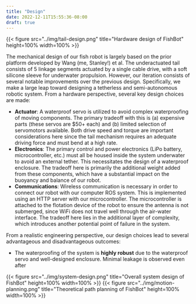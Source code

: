 ```yaml
---
title: "Design"
date: 2022-12-11T15:55:36-08:00
draft: true
---
```


{{< figure src="../img/tail-design.png" title="Hardware design of FishBot" height=100% width=100% >}}

The mechanical design of our fish robot is largely based on the prior platform developed by Wang (me, Stanley!) et al.
The underactuated tail consists of 5 linkage segments actuated by a single cable drive, with a soft silicone sleeve for underwater propulsion.
However, our iteration consists of several notable improvements over the previous design.
Specifically, we make a large leap toward designing a tetherless and semi-autonomous robotic system.
From a hardware perspective, several key design choices are made:

- **Actuator**: A waterproof servo is utilized to avoid complex waterproofing of moving components.
The primary tradeoff with this is (a) expensive parts (these servos are $50+ each) and (b) limited selection of servomotors available.
Both drive speed and torque are important considerations here since the tail mechanism requires an adequate driving force and must bend at a high rate.
- **Electronics**: The primary control and power electronics (LiPo battery, microcontroller, etc.) must all be housed inside the system underwater to avoid an external tether.
This necessitates the design of a waterproof enclosure.
The tradeoff here is primarily the additional weight added from these components, which have a substantial impact on the buoyancy and balance of our robot.
- **Communications**: Wireless communication is necessary in order to connect our robot with our computer ROS system.
This is implemented using an HTTP server with our microcontroller.
The microcontroller is attached to the flotation device of the robot to ensure the antenna is not submerged, since WiFi does not travel well through the air-water interface.
The tradeoff here lies in the additional layer of complexity, which introduces another potential point of failure in the system.

From a realistic engineering perspective, our design choices lead to several advantageous and disadvantageous outcomes:

- The waterproofing of the system is **highly robust** due to the waterproof servo and well-designed enclosure.
Minimal leakage is observed even after 

{{< figure src="../img/system-design.png" title="Overall system design of FishBot" height=100% width=100% >}}
{{< figure src="../img/motion-planning.png" title="Theoretical path planning of FishBot" height=100% width=100% >}}
